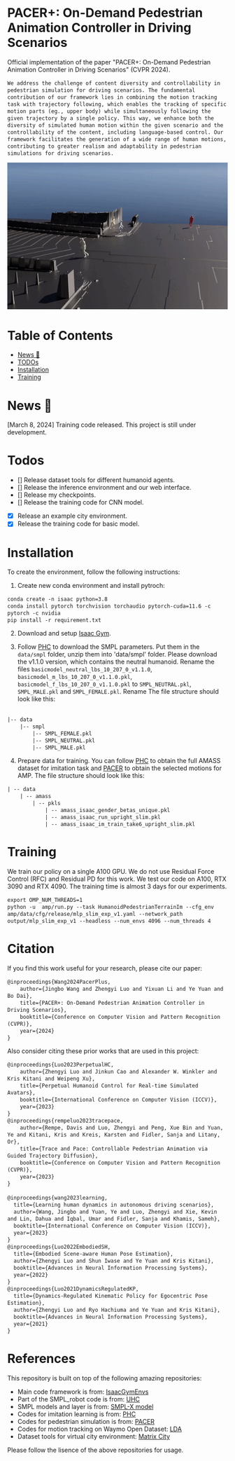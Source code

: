 # PACER+: On-Demand Pedestrian Animation Controller in Driving Scenarios
Official implementation of the paper "PACER+: On-Demand Pedestrian Animation Controller in Driving Scenarios" (CVPR 2024). 
    
    We address the challenge of content diversity and controllability in pedestrian simulation for driving scenarios. The fundamental contribution of our framework lies in combining the motion tracking task with trajectory following, which enables the tracking of specific motion parts (eg., upper body) while simultaneously following the given trajectory by a single policy. This way, we enhance both the diversity of simulated human motion within the given scenario and the controllability of the content, including language-based control. Our framework facilitates the generation of a wide range of human motions, contributing to greater realism and adaptability in pedestrian simulations for driving scenarios.

<div float="center">
  <img src="assets/teaser.gif" />
</div>


# Table of Contents
* [News 🚩](#news-)
* [TODOs](#todos)
* [Installation](#installation)
* [Training](#training)

# News 🚩
[March 8, 2024] Training code released. This project is still under development.


# Todos

- []  Release dataset tools for different humanoid agents.
- []  Release the inference environment and our web interface.
- []  Release my checkpoints.
- []  Release the training code for CNN model.
- [x] Release an example city environment.
- [x] Release the training code for basic model.

# Installation
To create the environment, follow the following instructions: 

1. Create new conda environment and install pytroch:


```
conda create -n isaac python=3.8
conda install pytorch torchvision torchaudio pytorch-cuda=11.6 -c pytorch -c nvidia
pip install -r requirement.txt
```

2. Download and setup [Isaac Gym](https://developer.nvidia.com/isaac-gym). 

3. Follow [PHC](https://github.com/ZhengyiLuo/PHC/tree/master) to download the SMPL parameters. Put them in the `data/smpl` folder, unzip them into 'data/smpl' folder. Please download the v1.1.0 version, which contains the neutral humanoid. Rename the files `basicmodel_neutral_lbs_10_207_0_v1.1.0`, `basicmodel_m_lbs_10_207_0_v1.1.0.pkl`, `basicmodel_f_lbs_10_207_0_v1.1.0.pkl` to `SMPL_NEUTRAL.pkl`, `SMPL_MALE.pkl` and `SMPL_FEMALE.pkl`. Rename The file structure should look like this:

```

|-- data
    |-- smpl
        |-- SMPL_FEMALE.pkl
        |-- SMPL_NEUTRAL.pkl
        |-- SMPL_MALE.pkl

```
4. Prepare data for training. You can follow [PHC](https://github.com/ZhengyiLuo/PHC/tree/master) to obtain the full AMASS dataset for imitation task and [PACER](https://github.com/nv-tlabs/pacer) to obtain the selected motions for AMP. The file structure should look like this:

```
| -- data
    | -- amass
        | -- pkls
            | -- amass_isaac_gender_betas_unique.pkl
            | -- amass_isaac_run_upright_slim.pkl
            | -- amass_isaac_im_train_take6_upright_slim.pkl

```
# Training
We train our policy on a single A100 GPU. We do not use Residual Force Control (RFC) and Residual PD for this work. We test our code on A100, RTX 3090 and RTX 4090. The training time is almost 3 days for our experiments.

    export OMP_NUM_THREADS=1
    python -u  amp/run.py --task HumanoidPedestrianTerrainIm --cfg_env amp/data/cfg/release/mlp_slim_exp_v1.yaml --network_path output/mlp_slim_exp_v1 --headless --num_envs 4096 --num_threads 4


# Citation
If you find this work useful for your research, please cite our paper:
```
@inproceedings{Wang2024PacerPlus,
    author={Jingbo Wang and Zhengyi Luo and Yixuan Li and Ye Yuan and Bo Dai},
    title={PACER+: On-Demand Pedestrian Animation Controller in Driving Scenarios},
    booktitle={Conference on Computer Vision and Pattern Recognition (CVPR)},
    year={2024}
}        
```

Also consider citing these prior works that are used in this project:

```
@inproceedings{Luo2023PerpetualHC,
    author={Zhengyi Luo and Jinkun Cao and Alexander W. Winkler and Kris Kitani and Weipeng Xu},
    title={Perpetual Humanoid Control for Real-time Simulated Avatars},
    booktitle={International Conference on Computer Vision (ICCV)},
    year={2023}
}  
@inproceedings{rempeluo2023tracepace,
    author={Rempe, Davis and Luo, Zhengyi and Peng, Xue Bin and Yuan, Ye and Kitani, Kris and Kreis, Karsten and Fidler, Sanja and Litany, Or},
    title={Trace and Pace: Controllable Pedestrian Animation via Guided Trajectory Diffusion},
    booktitle={Conference on Computer Vision and Pattern Recognition (CVPR)},
    year={2023}
}

@inproceedings{wang2023learning,
  title={Learning human dynamics in autonomous driving scenarios},
  author={Wang, Jingbo and Yuan, Ye and Luo, Zhengyi and Xie, Kevin and Lin, Dahua and Iqbal, Umar and Fidler, Sanja and Khamis, Sameh},
  booktitle={International Conference on Computer Vision (ICCV)},
  year={2023}
}     
@inproceedings{Luo2022EmbodiedSH,
  title={Embodied Scene-aware Human Pose Estimation},
  author={Zhengyi Luo and Shun Iwase and Ye Yuan and Kris Kitani},
  booktitle={Advances in Neural Information Processing Systems},
  year={2022}
}
@inproceedings{Luo2021DynamicsRegulatedKP,
  title={Dynamics-Regulated Kinematic Policy for Egocentric Pose Estimation},
  author={Zhengyi Luo and Ryo Hachiuma and Ye Yuan and Kris Kitani},
  booktitle={Advances in Neural Information Processing Systems},
  year={2021}
}
```

# References
This repository is built on top of the following amazing repositories:
* Main code framework is from: [IsaacGymEnvs](https://github.com/NVIDIA-Omniverse/IsaacGymEnvs)
* Part of the SMPL_robot code is from: [UHC](https://github.com/ZhengyiLuo/UniversalHumanoidControl)
* SMPL models and layer is from: [SMPL-X model](https://github.com/vchoutas/smplx)
* Codes for imitation learning is from: [PHC](https://github.com/ZhengyiLuo/PHC/tree/master)
* Codes for pedestrian simulation is from: [PACER](https://github.com/nv-tlabs/pacer)
* Codes for motion tracking on Waymo Open Dataset: [LDA](https://openaccess.thecvf.com/content/ICCV2023/papers/Wang_Learning_Human_Dynamics_in_Autonomous_Driving_Scenarios_ICCV_2023_paper.pdf)
* Dataset tools for virtual city environment: [Matrix City](https://city-super.github.io/matrixcity/)

Please follow the lisence of the above repositories for usage.